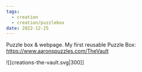 ```yaml
---
tags:
  - creation
  - creation/puzzlebox
date: 2022-12-25
---
```


Puzzle box & webpage. 
My first reusable Puzzle Box:
https://www.aaronspuzzles.com/TheVault

![[creations-the-vault.svg|300]]